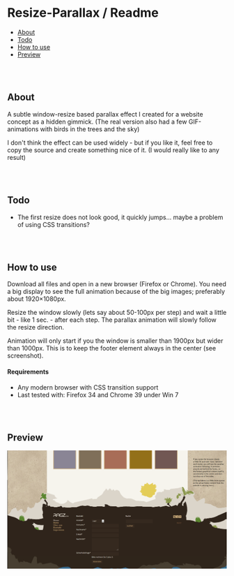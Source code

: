 # Resize-Parallax / Readme
- [About](#about)
- [Todo](#todo)
- [How to use](#how-to-use)
- [Preview](#preview)


<br><br>
## About
A subtle window-resize based parallax effect I created for a website concept as a hidden gimmick.
(The real version also had a few GIF-animations with birds in the trees and the sky)

I don't think the effect can be used widely - but if you like it,
feel free to copy the source and create something nice of it. (I would really like to any result)


<br><br>
## Todo
- The first resize does not look good, it quickly jumps... maybe a problem of using CSS transitions?


<br><br>
## How to use
Download all files and open in a new browser (Firefox or Chrome).
You need a big display to see the full animation because of the big images; preferably about 1920×1080px.

Resize the window slowly (lets say about 50-100px per step) and wait a little bit - like 1 sec. - after each step.
The parallax animation will slowly follow the resize direction.

Animation will only start if you the window is smaller than 1900px but wider than 1000px.
This is to keep the footer element always in the center (see screenshot).

#### Requirements
- Any modern browser with CSS transition support
- Last tested with: Firefox 34 and Chrome 39 under Win 7

<br><br>
## Preview
![Screenshot](/Screenshots/Website-Demo.png)

